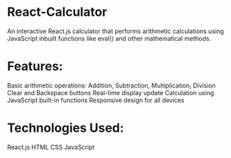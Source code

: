 # React-Calculator
An interactive React.js calculator that performs arithmetic calculations using JavaScript inbuilt functions like eval() and other mathematical methods.

# Features:
Basic arithmetic operations: Addition, Subtraction, Multiplication, Division
Clear and Backspace buttons
Real-time display update
Calculation using JavaScript built-in functions
Responsive design for all devices

# Technologies Used:
React.js
HTML
CSS
JavaScript